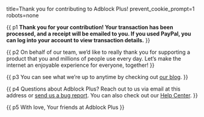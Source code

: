 title=Thank you for contributing to Adblock Plus!
prevent_cookie_prompt=1
robots=none

{{ p1 <strong>Thank you for your contribution! Your transaction has been processed, and a receipt will be emailed to you. If you used PayPal, you can log into your account to view transaction details.</strong> }}

{{ p2 On behalf of our team, we’d like to really thank you for supporting a product that you and millions of people use every day. Let’s make the internet an enjoyable experience for everyone, together! }}

{{ p3 You can see what we’re up to anytime by checking out [our blog](https://adblockplus.org/blog). }}

{{ p4 Questions about Adblock Plus? Reach out to us via email at <a data-mask='{"href": "bWFpbHRvOmRvbmF0aW9uc0BhZGJsb2NrcGx1cy5vcmc=", "textContent": "ZG9uYXRpb25zQGFkYmxvY2twbHVzLm9yZw=="}'>this address</a> or [send us a bug report](https://adblockplus.org/bugs#reporting). You can also check out our [Help Center](https://help.eyeo.com/). }}

<footer markdown=1>
  {{ p5 With love, <span class="block">Your friends at Adblock Plus</span> }}
</footer>

<script src="/js/address-masking.js"></script>
